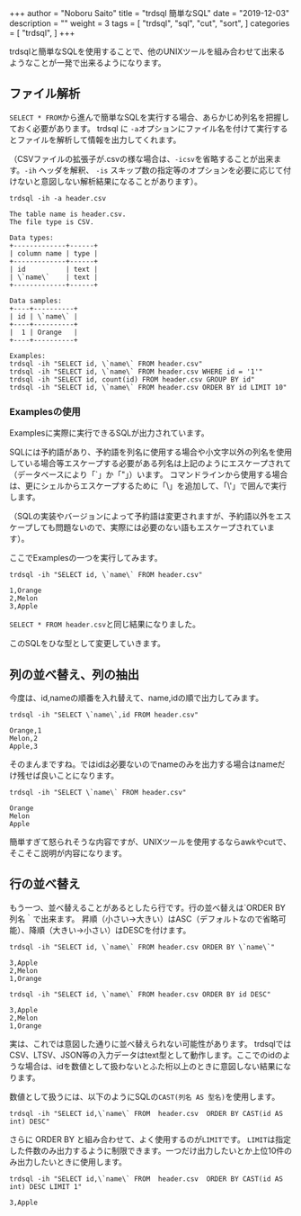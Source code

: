 +++
author = "Noboru Saito"
title = "trdsql 簡単なSQL"
date = "2019-12-03"
description = ""
weight = 3
tags = [
    "trdsql",
    "sql",
    "cut",
    "sort",
]
categories = [
    "trdsql",
]
+++

trdsqlと簡単なSQLを使用することで、他のUNIXツールを組み合わせて出来るようなことが一発で出来るようになります。

## ファイル解析

`SELECT * FROM`から進んで簡単なSQLを実行する場合、あらかじめ列名を把握しておく必要があります。
trdsql に `-a`オプションにファイル名を付けて実行するとファイルを解析して情報を出力してくれます。

（CSVファイルの拡張子が.csvの様な場合は、`-icsv`を省略することが出来ます。`-ih` ヘッダを解釈、 `-is` スキップ数の指定等のオプションを必要に応じて付けないと意図しない解析結果になることがあります）。

```console
trdsql -ih -a header.csv
```
```
The table name is header.csv.
The file type is CSV.

Data types:
+-------------+------+
| column name | type |
+-------------+------+
| id          | text |
| \`name\`    | text |
+-------------+------+

Data samples:
+----+----------+
| id | \`name\` |
+----+----------+
|  1 | Orange   |
+----+----------+

Examples:
trdsql -ih "SELECT id, \`name\` FROM header.csv"
trdsql -ih "SELECT id, \`name\` FROM header.csv WHERE id = '1'"
trdsql -ih "SELECT id, count(id) FROM header.csv GROUP BY id"
trdsql -ih "SELECT id, \`name\` FROM header.csv ORDER BY id LIMIT 10"
```

### Examplesの使用

Examplesに実際に実行できるSQLが出力されています。

SQLには予約語があり、予約語を列名に使用する場合や小文字以外の列名を使用している場合等エスケープする必要がある列名は上記のようにエスケープされて（データベースにより「\`」か「"」）います。
コマンドラインから使用する場合は、更にシェルからエスケープするために「\」を追加して、「\\'」で囲んで実行します。

（SQLの実装やバージョンによって予約語は変更されますが、予約語以外をエスケープしても問題ないので、実際には必要のない語もエスケープされています）。

ここでExamplesの一つを実行してみます。

```console
trdsql -ih "SELECT id, \`name\` FROM header.csv"
```
```csv
1,Orange
2,Melon
3,Apple
```

`SELECT * FROM header.csv`と同じ結果になりました。

このSQLをひな型として変更していきます。

## 列の並べ替え、列の抽出

今度は、id,nameの順番を入れ替えて、name,idの順で出力してみます。

```console
trdsql -ih "SELECT \`name\`,id FROM header.csv"
```
```
Orange,1
Melon,2
Apple,3
```

そのまんまですね。ではidは必要ないのでnameのみを出力する場合はnameだけ残せば良いことになります。

```console
trdsql -ih "SELECT \`name\` FROM header.csv"
```
```
Orange
Melon
Apple
```

簡単すぎて怒られそうな内容ですが、UNIXツールを使用するならawkやcutで、そこそこ説明が内容になります。

## 行の並べ替え

もう一つ、並べ替えることがあるとしたら行です。行の並べ替えは`ORDER BY 列名｀で出来ます。
昇順（小さい→大きい）はASC（デフォルトなので省略可能）、降順（大きい→小さい）はDESCを付けます。

```console
trdsql -ih "SELECT id, \`name\` FROM header.csv ORDER BY \`name\`"
```
```
3,Apple
2,Melon
1,Orange
```

```console
trdsql -ih "SELECT id, \`name\` FROM header.csv ORDER BY id DESC"
```
```
3,Apple
2,Melon
1,Orange
```

実は、これでは意図した通りに並べ替えられない可能性があります。
trdsqlではCSV、LTSV、JSON等の入力データはtext型として動作します。ここでのidのような場合は、idを数値として扱わないとふた桁以上のときに意図しない結果になります。

数値として扱うには、以下のようにSQLの`CAST(列名 AS 型名)`を使用します。

```console
trdsql -ih "SELECT id,\`name\` FROM  header.csv  ORDER BY CAST(id AS int) DESC"
```

さらに ORDER BY と組み合わせて、よく使用するのが`LIMIT`です。
`LIMIT`は指定した件数のみ出力するように制限できます。一つだけ出力したいとか上位10件のみ出力したいときに使用します。

```console
trdsql -ih "SELECT id,\`name\` FROM  header.csv  ORDER BY CAST(id AS int) DESC LIMIT 1"
```
```
3,Apple
```
